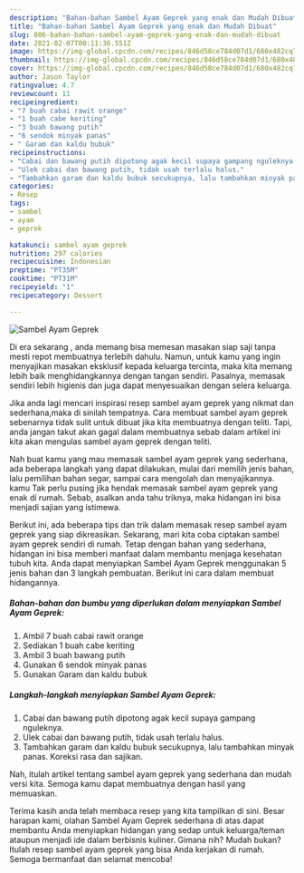 ```yaml
---
description: "Bahan-bahan Sambel Ayam Geprek yang enak dan Mudah Dibuat"
title: "Bahan-bahan Sambel Ayam Geprek yang enak dan Mudah Dibuat"
slug: 806-bahan-bahan-sambel-ayam-geprek-yang-enak-dan-mudah-dibuat
date: 2021-02-07T00:11:36.551Z
image: https://img-global.cpcdn.com/recipes/846d58ce784d07d1/680x482cq70/sambel-ayam-geprek-foto-resep-utama.jpg
thumbnail: https://img-global.cpcdn.com/recipes/846d58ce784d07d1/680x482cq70/sambel-ayam-geprek-foto-resep-utama.jpg
cover: https://img-global.cpcdn.com/recipes/846d58ce784d07d1/680x482cq70/sambel-ayam-geprek-foto-resep-utama.jpg
author: Jason Taylor
ratingvalue: 4.7
reviewcount: 11
recipeingredient:
- "7 buah cabai rawit orange"
- "1 buah cabe keriting"
- "3 buah bawang putih"
- "6 sendok minyak panas"
- " Garam dan kaldu bubuk"
recipeinstructions:
- "Cabai dan bawang putih dipotong agak kecil supaya gampang nguleknya."
- "Ulek cabai dan bawang putih, tidak usah terlalu halus."
- "Tambahkan garam dan kaldu bubuk secukupnya, lalu tambahkan minyak panas. Koreksi rasa dan sajikan."
categories:
- Resep
tags:
- sambel
- ayam
- geprek

katakunci: sambel ayam geprek 
nutrition: 297 calories
recipecuisine: Indonesian
preptime: "PT35M"
cooktime: "PT31M"
recipeyield: "1"
recipecategory: Dessert

---
```



![Sambel Ayam Geprek](https://img-global.cpcdn.com/recipes/846d58ce784d07d1/680x482cq70/sambel-ayam-geprek-foto-resep-utama.jpg)

Di era  sekarang , anda memang bisa memesan masakan siap saji tanpa mesti repot membuatnya terlebih dahulu. Namun, untuk kamu yang ingin menyajikan masakan eksklusif kepada keluarga tercinta, maka kita memang lebih baik menghidangkannya dengan tangan sendiri. Pasalnya, memasak sendiri lebih higienis dan juga dapat menyesuaikan dengan selera keluarga.

Jika anda lagi mencari inspirasi resep sambel ayam geprek yang nikmat dan sederhana,maka di sinilah tempatnya. Cara membuat sambel ayam geprek  sebenarnya tidak sulit untuk dibuat jika kita membuatnya dengan teliti. Tapi, anda jangan takut akan gagal dalam membuatnya 
sebab dalam artikel ini kita akan mengulas sambel ayam geprek dengan teliti.  



Nah buat kamu yang mau memasak sambel ayam geprek yang sederhana, ada beberapa langkah yang dapat dilakukan, mulai dari memilih jenis bahan, lalu pemilihan bahan segar, sampai cara mengolah dan menyajikannya. kamu Tak perlu pusing jika hendak memasak sambel ayam geprek yang enak di rumah. Sebab, asalkan anda  tahu triknya, maka hidangan ini bisa menjadi sajian yang istimewa.

Berikut ini, ada beberapa tips dan trik dalam memasak resep sambel ayam geprek yang siap dikreasikan. Sekarang, mari kita coba ciptakan sambel ayam geprek sendiri di rumah. Tetap dengan bahan yang sederhana, hidangan ini bisa memberi manfaat dalam membantu menjaga kesehatan tubuh kita. Anda dapat menyiapkan Sambel Ayam Geprek menggunakan 5 jenis bahan dan 3 langkah pembuatan. Berikut ini cara dalam membuat hidangannya.

<!--inarticleads1-->

##### Bahan-bahan dan bumbu yang diperlukan dalam menyiapkan Sambel Ayam Geprek:

1. Ambil 7 buah cabai rawit orange
1. Sediakan 1 buah cabe keriting
1. Ambil 3 buah bawang putih
1. Gunakan 6 sendok minyak panas
1. Gunakan  Garam dan kaldu bubuk




<!--inarticleads2-->

##### Langkah-langkah menyiapkan Sambel Ayam Geprek:

1. Cabai dan bawang putih dipotong agak kecil supaya gampang nguleknya.
1. Ulek cabai dan bawang putih, tidak usah terlalu halus.
1. Tambahkan garam dan kaldu bubuk secukupnya, lalu tambahkan minyak panas. Koreksi rasa dan sajikan.




Nah, itulah artikel tentang  sambel ayam geprek  yang sederhana dan mudah versi kita. Semoga kamu dapat membuatnya dengan hasil yang memuaskan. 

Terima kasih anda telah membaca resep yang kita tampilkan di sini. Besar harapan kami, olahan  Sambel Ayam Geprek sederhana di atas dapat membantu Anda menyiapkan hidangan yang sedap untuk keluarga/teman ataupun menjadi ide dalam berbisnis kuliner. Gimana nih? Mudah bukan? Itulah resep sambel ayam geprek yang bisa Anda kerjakan di rumah. Semoga bermanfaat dan selamat mencoba!

